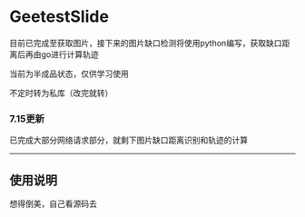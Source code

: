 # GeetestSlide
目前已完成至获取图片，接下来的图片缺口检测将使用python编写，获取缺口距离后再由go进行计算轨迹

当前为半成品状态，仅供学习使用

不定时转为私库（改完就转）


### 7.15更新
已完成大部分网络请求部分，就剩下图片缺口距离识别和轨迹的计算

---

## 使用说明

想得倒美，自己看源码去
